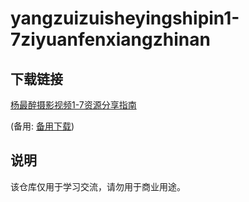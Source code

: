 # yangzuizuisheyingshipin1-7ziyuanfenxiangzhinan

## 下载链接
[杨最醉摄影视频1-7资源分享指南](https://pan.quark.cn/s/384bf6495ec1) 

(备用: [备用下载](https://pan.baidu.com/s/1740ibHJ89gOLuFMiD2H1TA?pwd=1234))

## 说明

该仓库仅用于学习交流，请勿用于商业用途。
